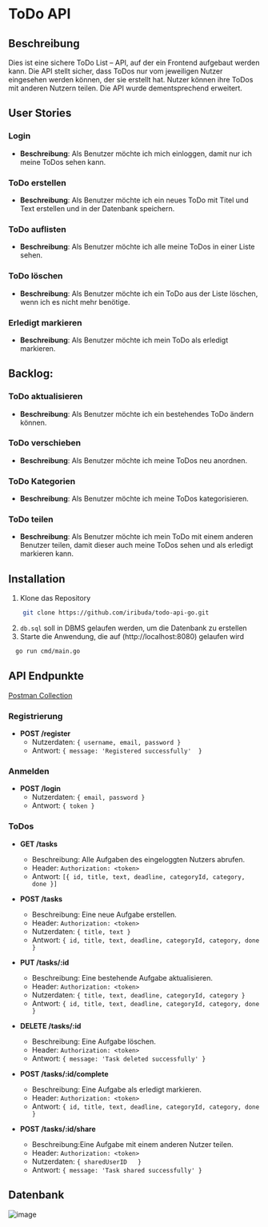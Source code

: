 # ToDo API
## Beschreibung
Dies ist eine sichere ToDo List – API, auf der ein Frontend aufgebaut werden kann. Die API stellt sicher, dass ToDos nur vom jeweiligen Nutzer eingesehen werden können, der sie erstellt hat. Nutzer können ihre ToDos mit anderen Nutzern teilen. Die API wurde dementsprechend erweitert.

## User Stories
### Login
- **Beschreibung**: Als Benutzer möchte ich mich einloggen, damit nur ich meine ToDos sehen kann.
### ToDo erstellen
- **Beschreibung**: Als Benutzer möchte ich ein neues ToDo mit Titel und Text erstellen und in der Datenbank speichern.
### ToDo auflisten
- **Beschreibung**: Als Benutzer möchte ich alle meine ToDos in einer Liste sehen.
### ToDo löschen
- **Beschreibung**: Als Benutzer möchte ich ein ToDo aus der Liste löschen, wenn ich es nicht mehr benötige.
### Erledigt markieren
- **Beschreibung**: Als Benutzer möchte ich mein ToDo als erledigt markieren.

## Backlog:
### ToDo aktualisieren
- **Beschreibung**: Als Benutzer möchte ich ein bestehendes ToDo ändern können.
### ToDo verschieben
- **Beschreibung**: Als Benutzer möchte ich meine ToDos neu anordnen.
### ToDo Kategorien
- **Beschreibung**: Als Benutzer möchte ich meine ToDos kategorisieren.
### ToDo teilen
- **Beschreibung**: Als Benutzer möchte ich mein ToDo mit einem anderen Benutzer teilen, damit dieser auch meine ToDos sehen und als erledigt markieren kann.

## Installation
1. Klone das Repository
```bash
    git clone https://github.com/iribuda/todo-api-go.git
```
2. `db.sql` soll in DBMS gelaufen werden, um die Datenbank zu erstellen
3. Starte die Anwendung, die auf (http://localhost:8080) gelaufen wird
```bash
  go run cmd/main.go
```

## API Endpunkte
[Postman Collection](https://www.postman.com/descent-module-geoscientist-24846769/workspace/public/collection/18343508-4db2a613-28e9-49db-8ce5-b2ecf41b4b17?action=share&creator=18343508)

### Registrierung
- **POST /register**
  - Nutzerdaten: `{ username, email, password }`
  - Antwort: `{ message: 'Registered successfully'  }`

### Anmelden
- **POST /login**
  - Nutzerdaten: `{ email, password }`
  - Antwort: `{ token }`

### ToDos
- **GET /tasks**
  - Beschreibung: Alle Aufgaben des eingeloggten Nutzers abrufen.
  - Header: `Authorization: <token>`
  - Antwort: `[{ id, title, text, deadline, categoryId, category, done }]`

- **POST /tasks**
  - Beschreibung: Eine neue Aufgabe erstellen.
  - Header: `Authorization: <token>`
  - Nutzerdaten: `{ title, text }`
  - Antwort: `{ id, title, text, deadline, categoryId, category, done }`

- **PUT /tasks/:id**
  - Beschreibung: Eine bestehende Aufgabe aktualisieren.
  - Header: `Authorization: <token>`
  - Nutzerdaten: `{ title, text, deadline, categoryId, category }`
  - Antwort: `{ id, title, text, deadline, categoryId, category, done }`

- **DELETE /tasks/:id**
  - Beschreibung: Eine Aufgabe löschen.
  - Header: `Authorization: <token>`
  - Antwort: `{ message: 'Task deleted successfully' }`

- **POST /tasks/:id/complete**
  - Beschreibung: Eine Aufgabe als erledigt markieren.
  - Header: `Authorization: <token>`
  - Antwort: `{ id, title, text, deadline, categoryId, category, done }`

- **POST /tasks/:id/share**
  - Beschreibung:Eine Aufgabe mit einem anderen Nutzer teilen.
  - Header: `Authorization: <token>`
  - Nutzerdaten: `{ sharedUserID   }`
  - Antwort: `{ message: 'Task shared successfully' }`
 

## Datenbank
![image](https://github.com/iribuda/todo-api-go/assets/87514795/95b0d74d-3de9-4062-8792-cf5b13a7960c)
